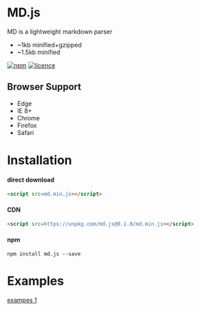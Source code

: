 # MD.js 

MD is a lightweight markdown parser

- ~1kb minified+gzipped
- ~1.5kb minified

[![npm](https://img.shields.io/npm/v/md.js.svg?style=flat)](https://www.npmjs.com/package/md.js) [![licence](https://img.shields.io/badge/licence-MIT-blue.svg?style=flat)](https://github.com/thysultan/md.js/blob/master/LICENSE.md)

## Browser Support

* Edge
* IE 8+
* Chrome
* Firefox
* Safari

# Installation

#### direct download

```html
<script src=md.min.js></script>
```

#### CDN

```html
<script src=https://unpkg.com/md.js@0.1.0/md.min.js></script>
```

#### npm

```
npm install md.js --save
```

# Examples

[exampes 1](https://rawgit.com/thysultan/md.js/master/examples/index.html)